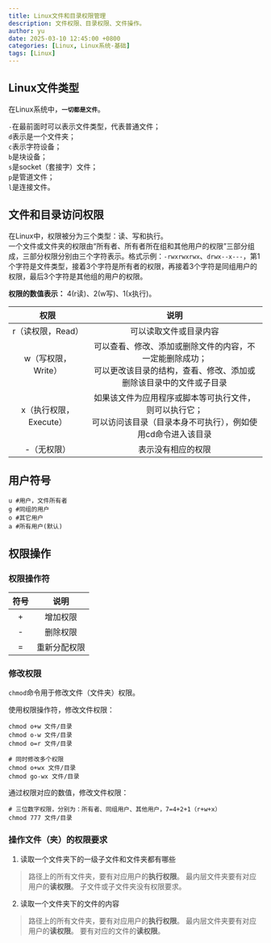 ```yaml
---
title: Linux文件和目录权限管理
description: 文件权限、目录权限、文件操作。
author: yu
date: 2025-03-10 12:45:00 +0800
categories: [Linux, Linux系统-基础]
tags: [Linux]
---
```


## Linux文件类型

在Linux系统中，**`一切都是文件`**。

`-`在最前面时可以表示文件类型，代表普通文件；  
`d`表示是一个文件夹；  
`c`表示字符设备；  
`b`是块设备；  
`s`是socket（套接字）文件；  
`p`是管道文件；  
`l`是连接文件。

## 文件和目录访问权限

在Linux中，权限被分为三个类型：读、写和执行。  
一个文件或文件夹的权限由“所有者、所有者所在组和其他用户的权限”三部分组成，三部分权限分别由三个字符表示。格式示例：`-rwxrwxrwx`、`drwx--x---`，第1个字符是文件类型，接着3个字符是所有者的权限，再接着3个字符是同组用户的权限，最后3个字符是其他组的用户的权限。

**权限的数值表示：** 4(r读)、2(w写)、1(x执行)。

|  权限   |   说明  |
|:-------:|:----------:|
|r（读权限，Read）| 可以读取文件或目录内容 |
|w（写权限，Write）| 可以查看、修改、添加或删除文件的内容，不一定能删除成功；<br>可以更改该目录的结构，查看、修改、添加或删除该目录中的文件或子目录 |
|x（执行权限，Execute）| 如果该文件为应用程序或脚本等可执行文件，则可以执行它；<br>可以访问该目录（目录本身不可执行），例如使用cd命令进入该目录 |
|-（无权限）|表示没有相应的权限 |

## 用户符号
```
u #用户，文件所有者
g #同组的用户
o #其它用户
a #所有用户(默认)
```

## 权限操作

### 权限操作符

| 符号 |     说明     |
|:----:|:-----------:|
|  +   | 增加权限     |
|  -   | 删除权限     |
|  =   | 重新分配权限 |

### 修改权限

`chmod`命令用于修改文件（文件夹）权限。

使用权限操作符，修改文件权限：
```shell
chmod o+w 文件/目录
chmod o-w 文件/目录
chmod o=r 文件/目录

# 同时修改多个权限
chmod o+wx 文件/目录
chmod go-wx 文件/目录
```

通过权限对应的数值，修改文件权限：
```shell
# 三位数字权限，分别为：所有者、同组用户、其他用户，7=4+2+1（r+w+x）
chmod 777 文件/目录
```

### 操作文件（夹）的权限要求

1. 读取一个文件夹下的一级子文件和文件夹都有哪些
>路径上的所有文件夹，要有对应用户的**执行权限**。
最内层文件夹要有对应用户的**读权限**。
子文件或子文件夹没有权限要求。
2. 读取一个文件夹下的文件的内容
>路径上的所有文件夹，要有对应用户的**执行权限**。
最内层文件夹要有对应用户的**读权限**。
要有对应的文件的**读权限**。
